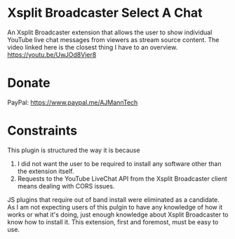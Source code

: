 # Xsplit Broadcaster Select A Chat
An Xsplit Broadcaster extension that allows the user to show individual YouTube live chat messages from viewers as stream source content. The video linked here is the closest thing I have to an overview. https://youtu.be/UwJOd8Vjer8

# Donate
PayPal: https://www.paypal.me/AJMannTech

# Constraints  
This plugin is structured the way it is because 
1. I did not want the user to be required to install any software other than the extension itself.
2. Requests to the YouTube LiveChat API from the Xsplit Broadcaster client means dealing with CORS issues.

JS plugins that require out of band install were eliminated as a candidate. As I am not expecting users of this pulgin to have any knowledge of how it works or what it's doing, just enough knowledge about Xsplit Broadcaster to know how to install it. This extension, first and foremost, must be easy to use.
